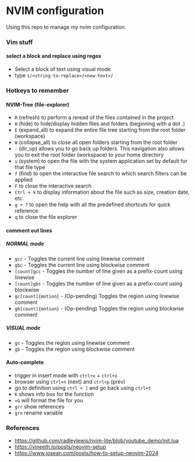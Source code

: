 # NVIM configuration
Using this repo to manage my nvim configuration.

### Vim stuff
#### select a block and replace using regex
- Select a block of text using visual mode
- type `s/<string-to-replace>/<new-text>/`

### Hotkeys to remember
#### NVIM-Tree (file-explorer)
- `R` (refresh) to perform a reread of the files contained in the project
- `H` (hide) to hide/display hidden files and folders (beginning with a dot .)
- `E` (expand_all) to expand the entire file tree starting from the root folder (workspace)
- `W` (collapse_all) to close all open folders starting from the root folder
- `-` (dir_up) allows you to go back up folders. This navigation also allows you to exit the root folder (workspace) to your home directory
- `s` (system) to open the file with the system application set by default for that file type
- `f` (find) to open the interactive file search to which search filters can be applied
- `F` to close the interactive search
- `Ctrl + k` to display information about the file such as size, creation date, etc.
- `g + ?` to open the help with all the predefined shortcuts for quick reference
- `q` to close the file explorer


#### comment out lines
##### NORMAL mode

- `gcc` - Toggles the current line using linewise comment
- `gbc` - Toggles the current line using blockwise comment
- `[count]gcc` - Toggles the number of line given as a prefix-count using linewise
- `[count]gbc` - Toggles the number of line given as a prefix-count using blockwise
- `gc[count]{motion}` - (Op-pending) Toggles the region using linewise comment
- `gb[count]{motion}` - (Op-pending) Toggles the region using blockwise comment

##### VISUAL mode

- `gc` - Toggles the region using linewise comment
- `gb` - Toggles the region using blockwise comment

#### Auto-complete
- trigger in insert mode with `ctrl+x` + `ctrl+o`
- browser using `ctrl+n` (next) and `ctrl+p` (prev)
- go to definition using `ctrl + ]` and go back using `ctrl+t`
- `K` shows info box for the function
- `=G` will format the file for you
- `grr` show references
- `grn` rename variable

### References
- https://github.com/radleylewis/nvim-lite/blob/youtube_demo/init.lua
- https://vineeth.io/posts/neovim-setup
- https://www.josean.com/posts/how-to-setup-neovim-2024

